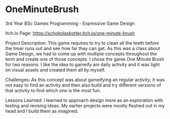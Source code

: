 # OneMinuteBrush
3rd Year BSc Games Programming - Expressive Game Design

Itch.Io Page: https://schokolasbotter.itch.io/one-minute-brush

Project Description: This game requires to try to clean all the teeth before the timer runs out and see how far they can get. As this was a class about Game Design, we had to come up with multiple concepts throughout the term and create one of those concepts. I chose the game One Minute Brush for two reasons. I like the idea to gameify am daily activity and it was light on visual assets and created them all by myself.

Challenges: As this concept was about gameifying an regular activity, it was not easy to find an activity and then also build and try different versions of that activity to find which one is the most fun.

Lessons Learned: I learned to approach design more as an exploration with testing and revising ideas. My earlier projects were mostly fleshed out in my head and I build them as imagined.
